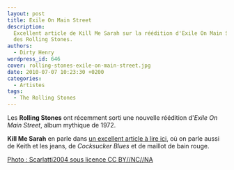 ```yaml
---
layout: post
title: Exile On Main Street
description:
  Excellent article de Kill Me Sarah sur la réédition d'Exile On Main Street,
  des Rolling Stones.
authors:
  - Dirty Henry
wordpress_id: 646
cover: rolling-stones-exile-on-main-street.jpg
date: 2010-07-07 10:23:30 +0200
categories:
  - Artistes
tags:
  - The Rolling Stones
---
```


Les **Rolling Stones** ont récemment sorti une nouvelle réédition d'_Exile On
Main Street_, album mythique de 1972.

**Kill Me Sarah** en parle dans
[un excellent article à lire ici](http://kmskma.free.fr/?p=2988), où on parle
aussi de Keith et les jeans, de _Cocksucker Blues_ et de maillot de bain rouge.

[Photo : Scarlatti2004 sous licence CC BY//NC//NA](http://www.flickr.com/photos/scarlatti2004_images/1453308181/)
